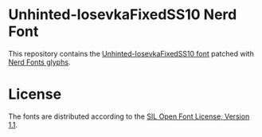# Unhinted-IosevkaFixedSS10 Nerd Font
This repository contains the [Unhinted-IosevkaFixedSS10 font](https://github.com/be5invis/Iosevka) patched with [Nerd Fonts glyphs](https://github.com/ryanoasis/nerd-fonts).

# License
The fonts are distributed according to the [SIL Open Font License, Version 1.1](LICENSE).
